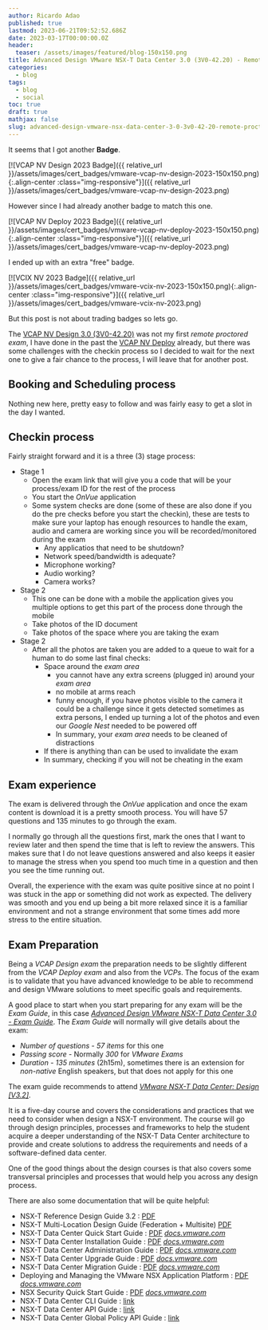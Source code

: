 ```yaml
---
author: Ricardo Adao
published: true
lastmod: 2023-06-21T09:52:52.686Z
date: 2023-03-17T00:00:00.0Z
header:
  teaser: /assets/images/featured/blog-150x150.png
title: Advanced Design VMware NSX-T Data Center 3.0 (3V0-42.20) - Remote Proctored Exam Experience and Preparation
categories:
  - blog
tags:
  - blog
  - social
toc: true
draft: true
mathjax: false
slug: advanced-design-vmware-nsx-data-center-3-0-3v0-42-20-remote-proctored-exam-experience-preparation
---
```

It seems that I got another **Badge**.

[![VCAP NV Design 2023 Badge]({{ relative_url }}/assets/images/cert_badges/vmware-vcap-nv-design-2023-150x150.png){:.align-center :class="img-responsive"}]({{ relative_url }}/assets/images/cert_badges/vmware-vcap-nv-design-2023.png)

However since I had already another badge to match this one.

[![VCAP NV Deploy 2023 Badge]({{ relative_url }}/assets/images/cert_badges/vmware-vcap-nv-deploy-2023-150x150.png){:.align-center :class="img-responsive"}]({{ relative_url }}/assets/images/cert_badges/vmware-vcap-nv-deploy-2023.png)

I ended up with an extra "free" badge.

[![VCIX NV 2023 Badge]({{ relative_url }}/assets/images/cert_badges/vmware-vcix-nv-2023-150x150.png){:.align-center :class="img-responsive"}]({{ relative_url }}/assets/images/cert_badges/vmware-vcix-nv-2023.png)

But this post is not about trading badges so lets go.

The [VCAP NV Design 3.0 (3V0-42.20)](https://www.vmware.com/learning/certification/vcap-nv-design-3-0-exam.html) was not my first *remote proctored exam*, I have done in the past the [VCAP NV Deploy](https://www.vmware.com/learning/certification/vcap-dcv-deploy-7x-exam.html) already, but there was some challenges with the checkin process so I decided to wait for the next one to give a fair chance to the process, I will leave that for another post.

## Booking and Scheduling process
Nothing new here, pretty easy to follow and was fairly easy to get a slot in the day I wanted.

## Checkin process
Fairly straight forward and it is a three (3) stage process:

* Stage 1
  * Open the exam link that will give you a code that will be your process/exam ID for the rest of the process
  * You start the _OnVue_ application
  * Some system checks are done (some of these are also done if you do the pre checks before you start the checkin), these are tests to make sure your laptop has enough resources to handle the exam, audio and camera are working since you will be recorded/monitored during the exam
    * Any applicatios that need to be shutdown?
    * Network speed/bandwidth is adequate?
    * Microphone working?
    * Audio working?
    * Camera works?
* Stage 2
  * This one can be done with a mobile the application gives you multiple options to get this part of the process done through the mobile
  * Take photos of the ID document
  * Take photos of the space where you are taking the exam
* Stage 2
  * After all the photos are taken you are added to a queue to wait for a human to do some last final checks:
    * Space around the _exam area_
      * you cannot have any extra screens (plugged in) around your _exam area_
      * no mobile at arms reach
      * funny enough, if you have photos visible to the camera it could be a challenge since it gets detected sometimes as extra persons, I ended up turning a lot of the photos and even our _Google Nest_ needed to be powered off
      * In summary, your _exam area_ needs to be cleaned of distractions
    * If there is anything than can be used to invalidate the exam
    * In summary, checking if you will not be cheating in the exam

## Exam experience
The exam is delivered through the _OnVue_ application and once the exam content is download it is a pretty smooth process. You will have 57 questions and 135 minutes to go through the exam.

I normally go through all the questions first, mark the ones that I want to review later and then spend the time that is left to review the answers. This makes sure that I do not leave questions answered and also keeps it easier to manage the stress when you spend too much time in a question and then you see the time running out.

Overall, the experience with the exam was quite positive since at no point I was stuck in the app or something did not work as expected. The delivery was smooth and you end up being a bit more relaxed since it is a familiar environment and not a strange environment that some times add more stress to the entire situation.

## Exam Preparation
Being a _VCAP Design exam_ the preparation needs to be slightly different from the _VCAP Deploy exam_ and also from the _VCPs_.
The focus of the exam is to validate that you have advanced knowledge to be able to recommend and design VMware solutions to meet specific goals and requirements.

A good place to start when you start preparing for any exam will be the _Exam Guide_, in this case [_Advanced Design VMware NSX-T Data Center 3.0 - Exam Guide_](https://www.vmware.com/content/dam/digitalmarketing/vmware/en/pdf/certification/vmw-vcap-nv-design-exam-preparation-guide.pdf).
The _Exam Guide_ will normally will give details about the exam:
* *Number of questions* - _57 items_ for this one
* *Passing score* - Normally _300_ for _VMware Exams_
* *Duration* - _135 minutes_ (2h15m), sometimes there is an extension for _non-native_ English speakers, but that does not apply for this one

The exam guide recommends to attend [_VMware NSX-T Data Center: Design [V3.2]_](https://mylearn.vmware.com/gw/mylearn/course/course-details/98404).

It is a five-day course and covers the considerations and practices that we need to consider when design a NSX-T environment.
The course will go through design principles, processes and frameworks to help the student acquire a deeper understanding of the NSX-T Data Center architecture to provide and create solutions to address the requirements and needs of a software-defined data center.

One of the good things about the design courses is that also covers some transversal principles and processes that would help you across any design process.

There are also some documentation that will be quite helpful:
* NSX-T Reference Design Guide 3.2 : [PDF](https://communities.vmware.com/t5/VMware-NSX-Documents/VMware-NSX-T-Reference-Design/ta-p/2778093?attachment-id=111634)
* NSX-T Multi-Location Design Guide (Federation + Multisite) [PDF](https://communities.vmware.com/t5/VMware-NSX-Documents/NSX-T-Multi-Location-Design-Guide-Federation-Multisite/ta-p/2810327?attachment-id=112921)
* NSX-T Data Center Quick Start Guide : [PDF](https://docs.vmware.com/en/VMware-NSX-T-Data-Center/3.2/nsxt_32_quick_start.pdf) [_docs.vmware.com_](https://docs.vmware.com/en/VMware-NSX-T-Data-Center/3.2/quick_start/GUID-78489E7A-1F6F-4317-BD8B-DDF59FEF9860.html)
* NSX-T Data Center Installation Guide : [PDF](https://docs.vmware.com/en/VMware-NSX-T-Data-Center/3.2/nsxt_32_install.pdf) [_docs.vmware.com_](https://docs.vmware.com/en/VMware-NSX-T-Data-Center/3.2/installation/GUID-3E0C4CEC-D593-4395-84C4-150CD6285963.html)
* NSX-T Data Center Administration Guide : [PDF](https://docs.vmware.com/en/VMware-NSX-T-Data-Center/3.2/nsxt_32_admin.pdf) [_docs.vmware.com_](https://docs.vmware.com/en/VMware-NSX-T-Data-Center/3.2/administration/GUID-FBFD577B-745C-4658-B713-A3016D18CB9A.html)
* NSX-T Data Center Upgrade Guide : [PDF](https://docs.vmware.com/en/VMware-NSX-T-Data-Center/3.2/nsxt_32_upgrade.pdf) [_docs.vmware.com_](https://docs.vmware.com/en/VMware-NSX-T-Data-Center/3.2/upgrade/GUID-E04242D7-EF09-4601-8906-3FA77FBB06BD.html)
* NSX-T Data Center Migration Guide : [PDF](https://docs.vmware.com/en/VMware-NSX-T-Data-Center/3.2/nsxt_32_migrate.pdf) [_docs.vmware.com_](https://docs.vmware.com/en/VMware-NSX-T-Data-Center/3.2/migration/GUID-7899A104-2662-4FC9-87B2-F4688FAEBBBA.html)
* Deploying and Managing the VMware NSX Application Platform : [PDF](https://docs.vmware.com/en/VMware-NSX-T-Data-Center/3.2/nsx-application-platform32.pdf) [_docs.vmware.com_](https://docs.vmware.com/en/VMware-NSX-T-Data-Center/3.2/nsx-application-platform/GUID-658D30E1-64B3-40B8-8FD4-ED2AE2A6FF7A.html)
* NSX Security Quick Start Guide : [PDF](https://docs.vmware.com/en/VMware-NSX-T-Data-Center/3.2/nsx-security-quick-start.pdf) [_docs.vmware.com_](https://docs.vmware.com/en/VMware-NSX-T-Data-Center/3.2/nsx-security-quick-start/GUID-FFBA52E4-8BCF-42AC-9D30-D158E9369C5F.html)
* NSX-T Data Center CLI Guide : [link](https://vdc-download.vmware.com/vmwb-repository/dcr-public/8bc4a9b3-b4fb-447a-a97b-1452c22d6d5d/8537fe7f-36fd-4122-b1a4-fab306cc279d/cli_doc/index.html)
* NSX-T Data Center API Guide : [link](https://developer.vmware.com/apis/1198/nsx-t)
* NSX-T Data Center Global Policy API Guide : [link](https://developer.vmware.com/apis/1230/nsx-t-global-manager)
